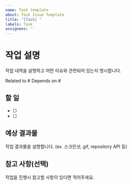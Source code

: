 ```yaml
---
name: Task template
about: Task Issue Template
title: "[Task] "
labels: Task
assignees: ''
---
```


# 작업 설명
작업 내역을 설명하고 어떤 이슈와 관련되어 있는지 명시합니다.

Related to # 
Depends on # 

## 할 일
- [ ] 
- [ ] 

## 예상 결과물
작업 결과물을 설명합니다. (ex. 스크린샷, gif, repository API 등)

## 참고 사항(선택)
작업을 진행시 참고할 사항이 있다면 적어주세요.